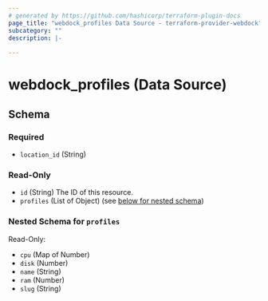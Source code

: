 ```yaml
---
# generated by https://github.com/hashicorp/terraform-plugin-docs
page_title: "webdock_profiles Data Source - terraform-provider-webdock"
subcategory: ""
description: |-
  
---
```


# webdock_profiles (Data Source)





<!-- schema generated by tfplugindocs -->
## Schema

### Required

- `location_id` (String)

### Read-Only

- `id` (String) The ID of this resource.
- `profiles` (List of Object) (see [below for nested schema](#nestedatt--profiles))

<a id="nestedatt--profiles"></a>
### Nested Schema for `profiles`

Read-Only:

- `cpu` (Map of Number)
- `disk` (Number)
- `name` (String)
- `ram` (Number)
- `slug` (String)
